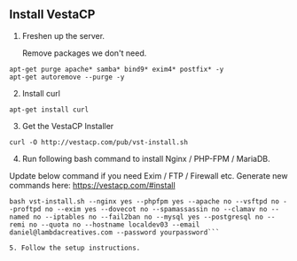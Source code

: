 ## Install VestaCP

1. Freshen up the server.

   Remove packages we don't need.

  ```
  apt-get purge apache* samba* bind9* exim4* postfix* -y
  apt-get autoremove --purge -y
  ```

2. Install curl

  ``apt-get install curl``

3. Get the VestaCP Installer

  ``curl -O http://vestacp.com/pub/vst-install.sh``

4. Run following bash command to install Nginx / PHP-FPM / MariaDB.

  Update below command if you need Exim / FTP / Firewall etc. Generate new commands here: https://vestacp.com/#install

  ```
  bash vst-install.sh --nginx yes --phpfpm yes --apache no --vsftpd no --proftpd no --exim yes --dovecot no --spamassassin no --clamav no --named no --iptables no --fail2ban no --mysql yes --postgresql no --remi no --quota no --hostname localdev03 --email daniel@lambdacreatives.com --password yourpassword```

5. Follow the setup instructions.
